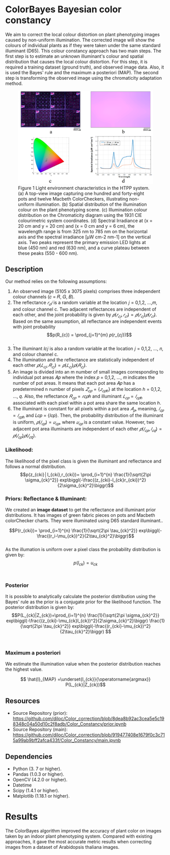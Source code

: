 # ColorBayes Bayesian color constancy


We aim to correct the local colour distortion on plant phenotyping images caused by non-uniform illumination. The corrected image will show the colours of individual plants as if they were taken under the same standard illuminant (D65). This colour constancy approach has two main steps. The first step is to estimate an unknown illuminant's colour and spatial distribution that causes the local colour distortion. For this step, it is required a training dataset (ground truth), and observed image data. Also, it is used the Bayes' rule and the maximum a posteriori (MAP). The second step is transforming the observed image using the chromaticity adaptation method.


<figure>
  <img src="https://github.com/diloc/Color_correction/blob/main/images/Figure_2_ColorLight_distribution4.png">
  <figcaption>
  Figure 1 Light environment characteristics in the HTPP system. (a) A top-view image capturing one hundred and forty-eight pots and twelve Macbeth ColorCheckers, illustrating non-uniform illumination. (b) Spatial distribution of the illumination colour on the plant phenotyping scene. (c) Illumination colour distribution on the Chromaticity diagram using the 1931 CIE colourimetric system coordinates. (d) Spectral Irradiance at (x = 20 cm and y = 20 cm) and (x = 0 cm and y = 6 cm), the wavelength range is from 325 nm to 785 nm on the horizontal axis and the spectral irradiance [μW cm-2 nm-1] on the vertical axis. Two peaks represent the primary emission LED lights at blue (450 nm) and red (630 nm), and a curve plateau between these peaks (550 - 600 nm).
  </figcaption>
</figure>

## Description

Our method relies on the following assumptions:
1. An observed image (5105 x 3075 pixels) comprises three independent colour channels (𝑐 = 𝑅, 𝐺, 𝐵).
2. The reflectance $𝑟_𝑐𝑗$ is a random variable at the location 𝑗 = 0,1,2, …,𝑚, and colour channel c. Two adjacent reflectances are independent of each other, and the joint probability is given by $𝑝(𝑟_{𝑐𝑗}, 𝑟_{𝑐𝑙}) = 𝑝(𝑟_{𝑐𝑗})𝑝(𝑟_{𝑐𝑙})$. Based on the same assumption, all reflectance are independent events with joint probability $$p(R_{c}) = \prod_{j=1}^{m} 𝑝(𝑟_{𝑐𝑗})$$.
3. The illuminant 𝑙𝑐𝑗 is also a random variable at the location 𝑗 = 0,1,2, …, 𝑛, and colour channel c.
4. The illumination and the reflectance are statistically independent of each other $𝑝(𝐿_{𝑐𝑗}, 𝑅_{𝑐𝑗}) = 𝑝(𝐿_{𝑐𝑗})𝑝(𝑅_{𝑐𝑗})$.
5. An image is divided into an m number of small images corresponding to individual pot areas 𝐴𝑝 where the index 𝑝 = 0,1,2, …, 𝑚 indicates the number of pot areas. It means that each pot area 𝐴𝑝 has a predetermined n number of pixels $𝑍_{𝑐𝑝} = \left\{ 𝑧_{𝑐𝑝ℎ} \right\}$ at the location ℎ = 0,1,2, …, 𝑞. Also, the reflectance $𝑅_{𝑐𝑝} = {𝑟𝑐𝑝ℎ}$ and illuminant $𝐿_{𝑐𝑝} = {𝑙_{𝑐𝑝ℎ}}$ associated with each pixel within a pot area share the same location ℎ.
6. The illuminant is constant for all pixels within a pot area $𝐴_𝑝$, meaning, $𝑙_{𝑐𝑝} = 𝑙_{𝑐𝑝ℎ}$ and 𝐿𝑐𝑝 = {𝑙𝑐𝑝}. Then, the probability distribution of the illuminant is uniform, $𝑝(𝑙_{𝑐𝑝}) = 𝑢_{𝑐𝑝}$, where $𝑢_{𝑐𝑝}$ is a constant value. However, two adjacent pot area illuminants are independent of each other $𝑝(𝑙_{𝑐𝑝}, 𝑙_{𝑐𝑞}) = 𝑝(𝑙_{𝑐𝑝})𝑝(𝑙_{𝑐q})$.

### Likelihood: 
The likelihood of the pixel class is given the illuminant and reflectance and follows a normal distribution. <br/>
$$p(z_{cki}│l_{cki},r_{cki})= \prod_{i=1}^{n} \frac{1}{\sqrt{2\pi \sigma_{ck}^2}}  exp⁡\biggl(-\frac{(z_{cki}-l_{ck}r_{cki})^2}{2\sigma_{ck}^2}\biggr)$$  


### Priors: Reflectance & Illuminant: 
We created an **image dataset** to get the reflectance and illuminant prior distributions. It has images of green fabric pieces on pots and Macbeth colorChecker charts. They were illuminated using D65 standard illuminant.. <br/>

$$P(r_{cki})= \prod_{i=1}^{n} \frac{1}{\sqrt{2\pi \tau_{ck}^2}}  exp⁡\biggl(-\frac{(r_i-\mu_{ck})^2}{2\tau_{ck}^2}\biggr)$$ <br/>
As the illumation is uniform over a pixel class the probability distribution is given by:
$$p(l_{ck})=u_{ck}$$ <br/>

### Posterior
It is possible to analytically calculate the posterior distribution using the Bayes' rule as the prior is a conjugate prior for the likelihood function. The posterior distribution is given by:
$$P(L_{ck}|Z_{ck})=\prod_{i=1}^{n} \frac{1}{\sqrt{2\pi \sigma_{ck}^2}}  exp⁡\biggl(-\frac{(z_{cki}-\mu_{ck}l_{ck})^2}{2\sigma_{ck}^2}\biggr) \frac{1}{\sqrt{2\pi \tau_{ck}^2}}  exp⁡\biggl(-\frac{(r_{cki}-\mu_{ck})^2}{2\tau_{ck}^2}\biggr) $$ <br/>


### Maximum a posteriori 
We estimate the illumination value when the posterior distribution reaches the highest value.

$$  \hat{l}_{MAP} =\underset{l_{ck}}{\operatorname{argmax}}  P(L_{ck}|Z_{ck})$$

## Resources


* Source Repository (prior): https://github.com/diloc/Color_correction/blob/8dea8b92ac3cea5e5c198348c04a50d10c2f8adb/Color_Constancy/prior.ipynb
* Source Repository (main): https://github.com/diloc/Color_correction/blob/919477408e1679f0c3c715a99ab9bff2afca433f/Color_Constancy/main.ipynb

## Dependencies
* Python (3. 7 or higher).
* Pandas (1.0.3 or higher).
* OpenCV (4.2.0 or higher).
* Datetime
* Scipy (1.4.1 or higher).
* Matplotlib (1.18.1 or higher).



# Results
The ColorBayes algorithm improved the accuracy of plant color on images taken by an indoor plant phenotyping system. Compared with existing approaches, it gave the most accurate metric results when correcting images from a dataset of Arabidopsis thaliana images.




